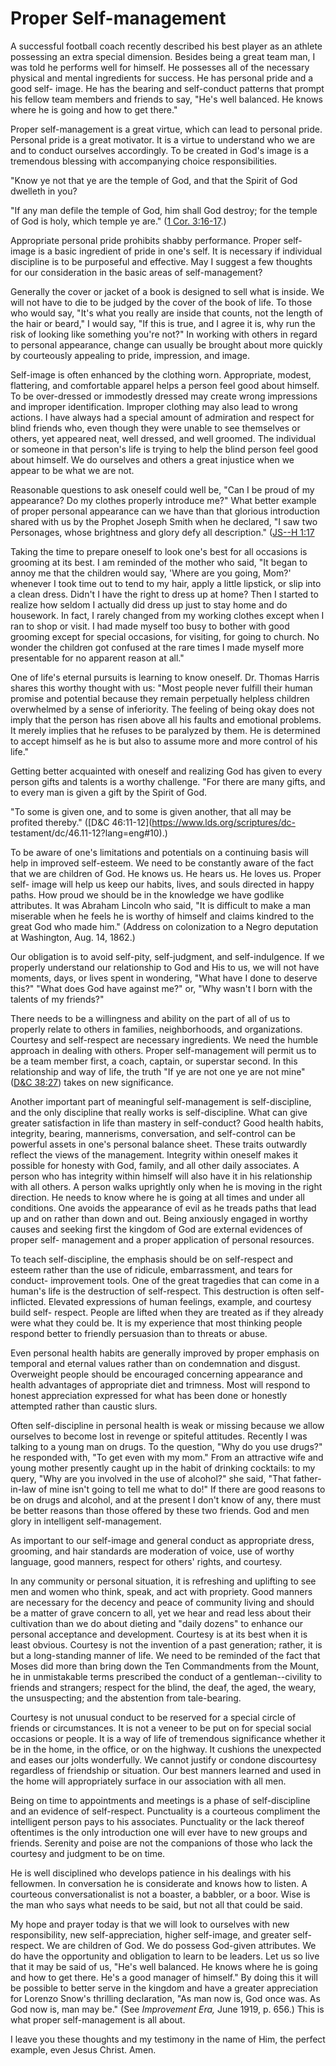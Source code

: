 # Proper Self-management

A successful football coach recently described his best player as an athlete
possessing an extra special dimension. Besides being a great team man, I was
told he performs well for himself. He possesses all of the necessary physical
and mental ingredients for success. He has personal pride and a good self-
image. He has the bearing and self-conduct patterns that prompt his fellow
team members and friends to say, "He's well balanced. He knows where he is
going and how to get there."

Proper self-management is a great virtue, which can lead to personal pride.
Personal pride is a great motivator. It is a virtue to understand who we are
and to conduct ourselves accordingly. To be created in God's image is a
tremendous blessing with accompanying choice responsibilities.

"Know ye not that ye are the temple of God, and that the Spirit of God
dwelleth in you?

"If any man defile the temple of God, him shall God destroy; for the temple of
God is holy, which temple ye are." ([1 Cor.
3:16-17](https://www.lds.org/scriptures/nt/1-cor/3.16-17?lang=eng#15).)

Appropriate personal pride prohibits shabby performance. Proper self-image is
a basic ingredient of pride in one's self. It is necessary if individual
discipline is to be purposeful and effective. May I suggest a few thoughts for
our consideration in the basic areas of self-management?

Generally the cover or jacket of a book is designed to sell what is inside. We
will not have to die to be judged by the cover of the book of life. To those
who would say, "It's what you really are inside that counts, not the length of
the hair or beard," I would say, "If this is true, and I agree it is, why run
the risk of looking like something you're not?" In working with others in
regard to personal appearance, change can usually be brought about more
quickly by courteously appealing to pride, impression, and image.

Self-image is often enhanced by the clothing worn. Appropriate, modest,
flattering, and comfortable apparel helps a person feel good about himself. To
be over-dressed or immodestly dressed may create wrong impressions and
improper identification. Improper clothing may also lead to wrong actions. I
have always had a special amount of admiration and respect for blind friends
who, even though they were unable to see themselves or others, yet appeared
neat, well dressed, and well groomed. The individual or someone in that
person's life is trying to help the blind person feel good about himself. We
do ourselves and others a great injustice when we appear to be what we are
not.

Reasonable questions to ask oneself could well be, "Can I be proud of my
appearance? Do my clothes properly introduce me?" What better example of
proper personal appearance can we have than that glorious introduction shared
with us by the Prophet Joseph Smith when he declared, "I saw two Personages,
whose brightness and glory defy all description." ([JS--H
1:17](https://www.lds.org/scriptures/pgp/js-h/1.17?lang=eng#16)

Taking the time to prepare oneself to look one's best for all occasions is
grooming at its best. I am reminded of the mother who said, "It began to annoy
me that the children would say, 'Where are you going, Mom?' whenever I took
time out to tend to my hair, apply a little lipstick, or slip into a clean
dress. Didn't I have the right to dress up at home? Then I started to realize
how seldom I actually did dress up just to stay home and do housework. In
fact, I rarely changed from my working clothes except when I ran to shop or
visit. I had made myself too busy to bother with good grooming except for
special occasions, for visiting, for going to church. No wonder the children
got confused at the rare times I made myself more presentable for no apparent
reason at all."

One of life's eternal pursuits is learning to know oneself. Dr. Thomas Harris
shares this worthy thought with us: "Most people never fulfill their human
promise and potential because they remain perpetually helpless children
overwhelmed by a sense of inferiority. The feeling of being okay does not
imply that the person has risen above all his faults and emotional problems.
It merely implies that he refuses to be paralyzed by them. He is determined to
accept himself as he is but also to assume more and more control of his life."

Getting better acquainted with oneself and realizing God has given to every
person gifts and talents is a worthy challenge. "For there are many gifts, and
to every man is given a gift by the Spirit of God.

"To some is given one, and to some is given another, that all may be profited
thereby." ([D&amp;C 46:11-12](https://www.lds.org/scriptures/dc-
testament/dc/46.11-12?lang=eng#10).)

To be aware of one's limitations and potentials on a continuing basis will
help in improved self-esteem. We need to be constantly aware of the fact that
we are children of God. He knows us. He hears us. He loves us. Proper self-
image will help us keep our habits, lives, and souls directed in happy paths.
How proud we should be in the knowledge we have godlike attributes. It was
Abraham Lincoln who said, "It is difficult to make a man miserable when he
feels he is worthy of himself and claims kindred to the great God who made
him." (Address on colonization to a Negro deputation at Washington, Aug. 14,
1862.)

Our obligation is to avoid self-pity, self-judgment, and self-indulgence. If
we properly understand our relationship to God and His to us, we will not have
moments, days, or lives spent in wondering, "What have I done to deserve
this?" "What does God have against me?" or, "Why wasn't I born with the
talents of my friends?"

There needs to be a willingness and ability on the part of all of us to
properly relate to others in families, neighborhoods, and organizations.
Courtesy and self-respect are necessary ingredients. We need the humble
approach in dealing with others. Proper self-management will permit us to be a
team member first, a coach, captain, or superstar second. In this relationship
and way of life, the truth "If ye are not one ye are not mine" ([D&amp;C
38:27](https://www.lds.org/scriptures/dc-testament/dc/38.27?lang=eng#26))
takes on new significance.

Another important part of meaningful self-management is self-discipline, and
the only discipline that really works is self-discipline. What can give
greater satisfaction in life than mastery in self-conduct? Good health habits,
integrity, bearing, mannerisms, conversation, and self-control can be powerful
assets in one's personal balance sheet. These traits outwardly reflect the
views of the management. Integrity within oneself makes it possible for
honesty with God, family, and all other daily associates. A person who has
integrity within himself will also have it in his relationship with all
others. A person walks uprightly only when he is moving in the right
direction. He needs to know where he is going at all times and under all
conditions. One avoids the appearance of evil as he treads paths that lead up
and on rather than down and out. Being anxiously engaged in worthy causes and
seeking first the kingdom of God are external evidences of proper self-
management and a proper application of personal resources.

To teach self-discipline, the emphasis should be on self-respect and esteem
rather than the use of ridicule, embarrassment, and tears for conduct-
improvement tools. One of the great tragedies that can come in a human's life
is the destruction of self-respect. This destruction is often self-inflicted.
Elevated expressions of human feelings, example, and courtesy build self-
respect. People are lifted when they are treated as if they already were what
they could be. It is my experience that most thinking people respond better to
friendly persuasion than to threats or abuse.

Even personal health habits are generally improved by proper emphasis on
temporal and eternal values rather than on condemnation and disgust.
Overweight people should be encouraged concerning appearance and health
advantages of appropriate diet and trimness. Most will respond to honest
appreciation expressed for what has been done or honestly attempted rather
than caustic slurs.

Often self-discipline in personal health is weak or missing because we allow
ourselves to become lost in revenge or spiteful attitudes. Recently I was
talking to a young man on drugs. To the question, "Why do you use drugs?" he
responded with, "To get even with my mom." From an attractive wife and young
mother presently caught up in the habit of drinking cocktails: to my query,
"Why are you involved in the use of alcohol?" she said, "That father-in-law of
mine isn't going to tell me what to do!" If there are good reasons to be on
drugs and alcohol, and at the present I don't know of any, there must be
better reasons than those offered by these two friends. God and men glory in
intelligent self-management.

As important to our self-image and general conduct as appropriate dress,
grooming, and hair standards are moderation of voice, use of worthy language,
good manners, respect for others' rights, and courtesy.

In any community or personal situation, it is refreshing and uplifting to see
men and women who think, speak, and act with propriety. Good manners are
necessary for the decency and peace of community living and should be a matter
of grave concern to all, yet we hear and read less about their cultivation
than we do about dieting and "daily dozens" to enhance our personal acceptance
and development. Courtesy is at its best when it is least obvious. Courtesy is
not the invention of a past generation; rather, it is but a long-standing
manner of life. We need to be reminded of the fact that Moses did more than
bring down the Ten Commandments from the Mount, he in unmistakable terms
prescribed the conduct of a gentleman--civility to friends and strangers;
respect for the blind, the deaf, the aged, the weary, the unsuspecting; and
the abstention from tale-bearing.

Courtesy is not unusual conduct to be reserved for a special circle of friends
or circumstances. It is not a veneer to be put on for special social occasions
or people. It is a way of life of tremendous significance whether it be in the
home, in the office, or on the highway. It cushions the unexpected and eases
our jolts wonderfully. We cannot justify or condone discourtesy regardless of
friendship or situation. Our best manners learned and used in the home will
appropriately surface in our association with all men.

Being on time to appointments and meetings is a phase of self-discipline and
an evidence of self-respect. Punctuality is a courteous compliment the
intelligent person pays to his associates. Punctuality or the lack thereof
oftentimes is the only introduction one will ever have to new groups and
friends. Serenity and poise are not the companions of those who lack the
courtesy and judgment to be on time.

He is well disciplined who develops patience in his dealings with his
fellowmen. In conversation he is considerate and knows how to listen. A
courteous conversationalist is not a boaster, a babbler, or a boor. Wise is
the man who says what needs to be said, but not all that could be said.

My hope and prayer today is that we will look to ourselves with new
responsibility, new self-appreciation, higher self-image, and greater self-
respect. We are children of God. We do possess God-given attributes. We do
have the opportunity and obligation to learn to be leaders. Let us so live
that it may be said of us, "He's well balanced. He knows where he is going and
how to get there. He's a good manager of himself." By doing this it will be
possible to better serve in the kingdom and have a greater appreciation for
Lorenzo Snow's thrilling declaration, "As man now is, God once was. As God now
is, man may be." (See _Improvement Era,_ June 1919, p. 656.) This is what
proper self-management is all about.

I leave you these thoughts and my testimony in the name of Him, the perfect
example, even Jesus Christ. Amen.

